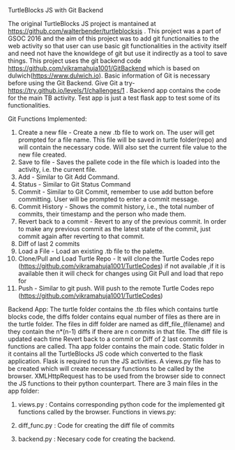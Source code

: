 TurtleBlocks JS with Git Backend<br />

The original TurtleBlocks JS project is mantained at https://github.com/walterbender/turtleblocksjs . This project was a part of GSOC 2016 
and the aim of this project was to add git functionaities to the web activity so that user can use basic git functionalities
in the activity itself and need not have the knowldege of git but use it indirectly as a tool to save things. This project uses 
the git backend code https://github.com/vikramahuja1001/GitBackend which is based on dulwich(https://www.dulwich.io). Basic
information of Git is necessary before using the Git Backend. Give Git a try- https://try.github.io/levels/1/challenges/1 .
 Backend app contains the code for the main TB activity. Test app is just a test flask app to test some of its functionalities.<br />

Git Functions Implemented:<br />
1. Create a new file - Create a new .tb file to work on. The user will get prompted for a file name. This file will be saved in
 turtle folder(repo) and will contain the necessary code. Will also set the current file value to the new file created. <br />
2. Save to file - Saves the pallete code in the file which is loaded into the activity, i.e. the current file.<br />
3. Add - Similar to Git Add Command.<br />
4. Status - Similar to Git Status Command <br />
5. Commit - Similar to Git Commit, remember to use add button before committing. User will be prompted to enter a commit message.<br />
6. Commit History - Shows the commit history, i.e., the total number of commits, their timestamp and the person who made them.<br />
7. Revert back to a commit - Revert to any of the previous commit. In order to make any previous commit as the latest state
of the commit, just commit again after reverting to that commit.<br />
8. Diff of last 2 commits <br />
9. Load a File - Load an existing .tb file to the palette.<br />
10. Clone/Pull and Load Turtle Repo - It will clone the Turtle Codes repo (https://github.com/vikramahuja1001/TurtleCodes) if not available
,if it is available then it will check for changes using Git Pull and load that repo for <br />
11. Push - Similar to git push. Will push to the remote Turtle Codes repo (https://github.com/vikramahuja1001/TurtleCodes)<br />

Backend App:
The turtle folder contains the .tb files which contains turtle blocks code, the diffs folder contains equal number of files
as there are in the turtle folder. The files in diff folder are named as diff_file_(filename) and they contain the n*(n-1)
diffs if there are n commits in that file. The diff file is updated each time Revert back to a commit or Diff of 2 last commits
functions are called. Tha app folder contains the main code. Static folder in it contains all the TurtleBlocks JS code which
converted to the flask application. Flask is required to run the JS activities. A views.py file has to be created which will create necessary functions to be called by the browser. XMLHttpRequest has to be used from the browser side to connect the JS functions to their python counterpart.
 There are 3 main files in the app folder: <br />
1. views.py : Contains corresponding python code for the implemented git functions called by the browser.
Functions in views.py: <br />

2. diff_func.py : Code for creating the diff file of commits <br />

3. backend.py : Necesary code for creating the backend.
